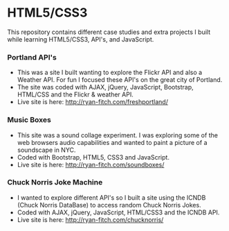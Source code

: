 HTML5/CSS3
============== 
This repository contains different case studies and extra projects I built while learning HTML5/CSS3, API's, and JavaScript.

### Portland API's 
* This was a site I built wanting to explore the Flickr API and also a Weather API.  For fun I focused these API's on the great city of Portland.  
* The site was coded with AJAX, jQuery, JavaScript, Bootstrap, HTML/CSS and the Flickr & weather API.
* Live site is here: http://ryan-fitch.com/freshportland/

### Music Boxes
* This site was a sound collage experiment.  I was exploring some of the web browsers audio capabilities and wanted to paint a picture of a soundscape in NYC.
* Coded with Bootstrap, HTML5, CSS3 and JavaScript.
* Live site is here: http://ryan-fitch.com/soundboxes/

### Chuck Norris Joke Machine
* I wanted to explore different API's so I built a site using the ICNDB (Chuck Norris DataBase) to access random Chuck Norris Jokes.
* Coded with AJAX, jQuery, JavaScript, HTML/CSS3 and the ICNDB API.
* Live site is here: http://ryan-fitch.com/chucknorris/


